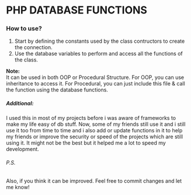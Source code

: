 # PHP DATABASE FUNCTIONS
 
<h3>How to use?</h3>

<ol>
 <li>Start by defining the constants used by the class contructors to create the connection.</li>
 <li>Use the database variables to perform and access all the functions of the class.</li>
</ol>

<strong>Note: </strong><br />
It can be used in both OOP or Procedural Structure.
For OOP, you can use inheritance to access it.
For Procedural, you can just include this file & call the function using the database functions. 


<h5>Additional: </h5>
I used this in most of my projects before i was aware of frameworks to make my life easy of db stuff. Now, some of my friends still use it and i still use it too from time to time and i also add or update functions in it to help my friends or improve the security or speed of the projects which are still using it. It might not be the best but it helped me a lot to speed my development.

<h6>P.S.</h6>
Also, if you think it can be improved. Feel free to commit changes and let me know! 
